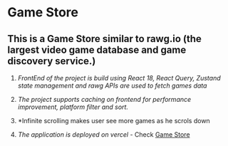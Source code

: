 # Game Store

## This is a Game Store similar to rawg.io (the largest video game database and game discovery service.)

1. _FrontEnd of the project is build using React 18, React Query, Zustand state management and rawg APIs are used to fetch games data_

2. _The project supports caching on frontend for performance improvement, platform filter and sort._

3. \*Infinite scrolling makes user see more games as he scrols down

4. _The application is deployed on vercel_ - Check [Game Store](https://game-store-eta-teal.vercel.app/)

